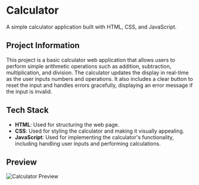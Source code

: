 # Calculator

A simple calculator application built with HTML, CSS, and JavaScript.


## Project Information

This project is a basic calculator web application that allows users to perform simple arithmetic operations such as addition, subtraction, multiplication, and division. The calculator updates the display in real-time as the user inputs numbers and operations. It also includes a clear button to reset the input and handles errors gracefully, displaying an error message if the input is invalid.

## Tech Stack

- **HTML**: Used for structuring the web page.
- **CSS**: Used for styling the calculator and making it visually appealing.
- **JavaScript**: Used for implementing the calculator's functionality, including handling user inputs and performing calculations.

## Preview

![Calculator Preview](../CodeAlpha_Calculator/Calculator.png)
